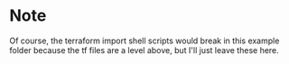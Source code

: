 # Note

Of course, the terraform import shell scripts would break in this example
folder because the tf files are a level above, but
I'll just leave these here.